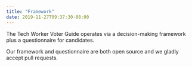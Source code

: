 ```yaml
---
title: "Framework"
date: 2019-11-27T09:37:30-08:00
---
```


The Tech Worker Voter Guide operates via a decision-making framework plus a
questionnaire for candidates.

Our framework and questionnaire are both open source and we gladly accept
pull requests.
